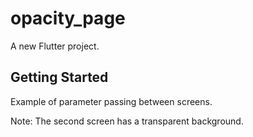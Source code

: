 # opacity_page

A new Flutter project.

## Getting Started


Example of parameter passing between screens.

Note: The second screen has a transparent background.



